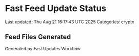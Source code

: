 # Fast Feed Update Status
Last updated: Thu Aug 21 16:17:43 UTC 2025
Categories: crypto

## Feed Files Generated

Generated by Fast Updates Workflow
